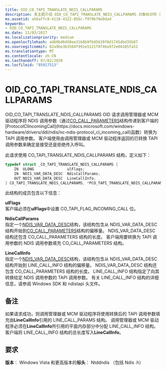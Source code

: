 ```yaml
---
title: OID_CO_TAPI_TRANSLATE_NDIS_CALLPARAMS
description: 本主题介绍 OID_CO_TAPI_TRANSLATE_NDIS_CALLPARAMS 对象标识符（OID）。
ms.assetid: a56affc9-4118-4322-85bc-f979b70e0dad
keywords:
- OID_CO_TAPI_TRANSLATE_NDIS_CALLPARAMS
ms.date: 11/03/2017
ms.localizationpriority: medium
ms.openlocfilehash: ad60bd6450ee31b8b9fbd5639f8d1745dbd35b87
ms.sourcegitcommit: 82a9be3b3584f991e5121f8f46a972e04185fa52
ms.translationtype: MT
ms.contentlocale: zh-CN
ms.lasthandoff: 07/02/2020
ms.locfileid: "85917513"
---
```

# <a name="oid_co_tapi_translate_ndis_callparams"></a>OID_CO_TAPI_TRANSLATE_NDIS_CALLPARAMS

OID_CO_TAPI_TRANSLATE_NDIS_CALLPARAMS OID 请求调用管理器或 MCM 驱动程序将 NDIS 调用参数（通过[CO_CALL_PARAMETERS](https://docs.microsoft.com/previous-versions/windows/hardware/network/ff545384(v=vs.85))结构传递到客户端的[ProtocolClIncomingCall](https://docs.microsoft.com/windows-hardware/drivers/ddi/ndis/nc-ndis-protocol_cl_incoming_call)函数）转换为 TAPI 调用参数。 客户端使用由调用管理器或 MCM 驱动程序返回的已转换 TAPI 调用参数来确定是接受还是拒绝传入呼叫。

此请求使用 CO_TAPI_TRANSLATE_NDIS_CALLPARAMS 结构，定义如下：

```c++
typedef struct _CO_TAPI_TRANSLATE_NDIS_CALLPARAMS {
    IN  ULONG               ulFlags;
    IN  NDIS_VAR_DATA_DESC  NdisCallParams;
    OUT NDIS_VAR_DATA_DESC  LineCallInfo;
} CO_TAPI_TRANSLATE_NDIS_CALLPARAMS, *PCO_TAPI_TRANSLATE_NDIS_CALLPARAMS;
```

此结构的成员包含以下信息：

**ulFlags**  
客户端必须在**ulFlags**中设置 CO_TAPI_FLAG_INCOMING_CALL 位。

**NdisCallParams**  
指定一个[NDIS_VAR_DATA_DESC](https://docs.microsoft.com/previous-versions/windows/hardware/network/ff559020(v=vs.85))结构，该结构包含从 NDIS_VAR_DATA_DESC 结构开始到[CO_CALL_PARAMETERS](https://docs.microsoft.com/previous-versions/windows/hardware/network/ff545384(v=vs.85))结构的偏移量。 NDIS_VAR_DATA_DESC 结构还包含 CO_CALL_PARAMETERS 结构的长度。 客户端用要转换为 TAPI 调用参数的 NDIS 调用参数填充 CO_CALL_PARAMETERS 结构。

**LineCallInfo**  
指定一个[NDIS_VAR_DATA_DESC](https://docs.microsoft.com/previous-versions/windows/hardware/network/ff559020(v=vs.85))结构，该结构包含从 NDIS_VAR_DATA_DESC 结构开始到 LINE_CALL_INFO 结构的偏移量。 NDIS_VAR_DATA_DESC 结构还包含 CO_CALL_PARAMETERS 结构的长度。 LINE_CALL_INFO 结构指定了向其转换给定 NDIS 调用参数的 TAPI 调用参数。 有关 LINE_CALL_INFO 结构的详细信息，请参阅 Windows SDK 和 ndistapi 头文件。

## <a name="remarks"></a>备注

如果请求成功，则调用管理器或 MCM 驱动程序将使用转换后的 TAPI 调用参数填充由**LineCallInfo**引用的 LINE_CALL_PARAMS 结构。 调用管理器或 MCM 驱动程序必须在**LineCallInfo**所引用的平面内存部分中分配 LINE_CALL_INFO 结构。 客户端将 LINE_CALL_INFO 结构的总长度写入**LineCallInfo**。

## <a name="requirements"></a>要求

**版本**： Windows Vista 和更高版本的**标头**： Ntddndis （包括 Ndis .h）

